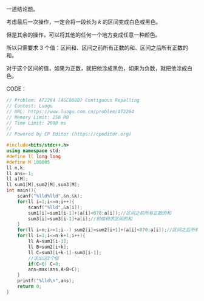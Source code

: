 一道结论题。

考虑最后一次操作，一定会将一段长为 $k$ 的区间变成白色或黑色。

但是其余的操作，可以将其他的任何一个地方变成任意一种颜色。

所以只需要求 3 个值：区间和、区间之前所有正数的和、区间之后所有正数的和。

对于这个区间的值，如果为正数，就把他涂成黑色，如果为负数，就把他涂成白色。

CODE：

```cpp
// Problem: AT2264 [AGC008B] Contiguous Repalling
// Contest: Luogu
// URL: https://www.luogu.com.cn/problem/AT2264
// Memory Limit: 250 MB
// Time Limit: 2000 ms
//
// Powered by CP Editor (https://cpeditor.org)

#include<bits/stdc++.h>
using namespace std;
#define ll long long
#define M 100005
ll n,k;
ll ans=-1;
ll a[M];
ll sum1[M],sum2[M],sum3[M];
int main(){
	scanf("%lld%lld",&n,&k);
	for(ll i=1;i<=n;i++){
		scanf("%lld",&a[i]);
		sum1[i]=sum1[i-1]+(a[i]<0?0:a[i]);//区间之前所有正数的和
		sum3[i]=sum3[i-1]+a[i];//前缀和求区间的和
	}
	for(ll i=n;i>=1;i--) sum2[i]=sum2[i+1]+(a[i]<0?0:a[i]);//区间之后所有正数的和
	for(ll i=1;i<=n-k+1;i++){
		ll A=sum1[i-1];
		ll B=sum2[i+k];
		ll C=sum3[i+k-1]-sum3[i-1];
		//求出这3个值
		if(C<0) C=0;
		ans=max(ans,A+B+C);
	}
	printf("%lld\n",ans);
	return 0;
}
```
